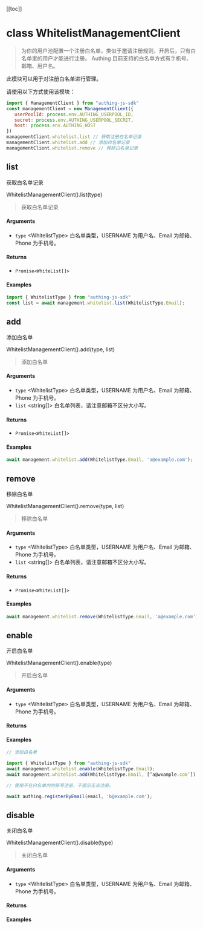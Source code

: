 [[toc]]


# class WhitelistManagementClient

> 为你的用户池配置一个注册白名单，类似于邀请注册规则，开启后，只有白名单里的用户才能进行注册。 Authing 目前支持的白名单方式有手机号、邮箱、用户名。

此模块可以用于对注册白名单进行管理。

请使用以下方式使用该模块：
```javascript
import { ManagementClient } from "authing-js-sdk"
const managementClient = new ManagementClient({
   userPoolId: process.env.AUTHING_USERPOOL_ID,
   secret: process.env.AUTHING_USERPOOL_SECRET,
   host: process.env.AUTHING_HOST
})
managementClient.whitelist.list // 获取注册白名单记录
managementClient.whitelist.add // 添加白名单记录
managementClient.whitelist.remove // 移除白名单记录
```

## list

获取白名单记录

WhitelistManagementClient().list(type)

> 获取白名单记录


#### Arguments

- `type` \<WhitelistType\> 白名单类型，USERNAME 为用户名、Email 为邮箱、Phone 为手机号。 

#### Returns

-  `Promise<WhiteList[]>` 

#### Examples

```javascript
import { WhitelistType } from "authing-js-sdk"
const list = await management.whitelist.list(WhitelistType.Email);
```
      

## add

添加白名单

WhitelistManagementClient().add(type, list)

> 添加白名单


#### Arguments

- `type` \<WhitelistType\> 白名单类型，USERNAME 为用户名、Email 为邮箱、Phone 为手机号。 
- `list` \<string[]\> 白名单列表，请注意邮箱不区分大小写。 

#### Returns

-  `Promise<WhiteList[]>` 

#### Examples

```javascript
await management.whitelist.add(WhitelistType.Email, 'a@example.com');
```
      

## remove

移除白名单

WhitelistManagementClient().remove(type, list)

> 移除白名单


#### Arguments

- `type` \<WhitelistType\> 白名单类型，USERNAME 为用户名、Email 为邮箱、Phone 为手机号。 
- `list` \<string[]\> 白名单列表，请注意邮箱不区分大小写。 

#### Returns

-  `Promise<WhiteList[]>` 

#### Examples

```javascript
await management.whitelist.remove(WhitelistType.Email, 'a@example.com');
```
      

## enable

开启白名单

WhitelistManagementClient().enable(type)

> 开启白名单


#### Arguments

- `type` \<WhitelistType\> 白名单类型，USERNAME 为用户名、Email 为邮箱、Phone 为手机号。 

#### Returns



#### Examples

```javascript
// 添加白名单

import { WhitelistType } from "authing-js-sdk"
await management.whitelist.enable(WhitelistType.Email);
await management.whitelist.add(WhitelistType.Email, [‘a@wxample.com’]);

// 使用不在白名单内的账号注册，不提示无法注册。

await authing.registerByEmail(email, 'b@example.com');
```
      

## disable

关闭白名单

WhitelistManagementClient().disable(type)

> 关闭白名单


#### Arguments

- `type` \<WhitelistType\> 白名单类型，USERNAME 为用户名、Email 为邮箱、Phone 为手机号。 

#### Returns



#### Examples


      